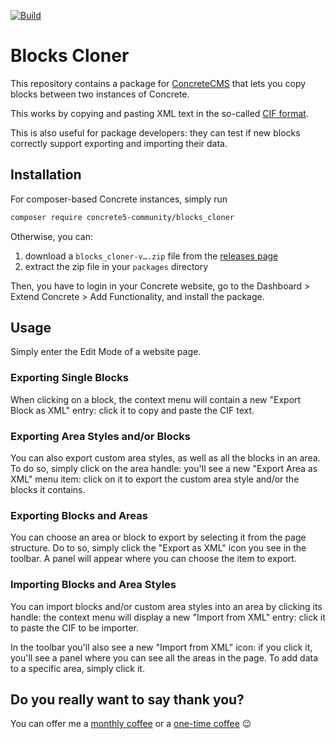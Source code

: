 [![Build](https://github.com/concrete5-community/blocks_cloner/actions/workflows/build.yml/badge.svg)](https://github.com/concrete5-community/blocks_cloner/actions/workflows/build.yml)

# Blocks Cloner

This repository contains a package for [ConcreteCMS](https://www.concretecms.org/) that lets you copy blocks between two instances of Concrete.

This works by copying and pasting XML text in the so-called [CIF format](https://documentation.concretecms.org/9-x/developers/security/concrete-interchange-format).

This is also useful for package developers: they can test if new blocks correctly support exporting and importing their data.

## Installation

For composer-based Concrete instances, simply run

```sh
composer require concrete5-community/blocks_cloner
```

Otherwise, you can:
1. download a `blocks_cloner-v….zip` file from the [releases page](https://github.com/concrete5-community/blocks_cloner/releases/latest)
2. extract the zip file in your `packages` directory

Then, you have to login in your Concrete website, go to the Dashboard > Extend Concrete > Add Functionality, and install the package.

## Usage

Simply enter the Edit Mode of a website page.

### Exporting Single Blocks

When clicking on a block, the context menu will contain a new "Export Block as XML" entry: click it to copy and paste the CIF text.

### Exporting Area Styles and/or Blocks

You can also export custom area styles, as well as all the blocks in an area.
To do so, simply click on the area handle: you'll see a new "Export Area as XML" menu item: click on it to export the custom area style and/or the blocks it contains.

### Exporting Blocks and Areas 

You can choose an area or block to export by selecting it from the page structure.
Do to so, simply click the "Export as XML" icon you see in the toolbar.
A panel will appear where you can choose the item to export.


### Importing Blocks and Area Styles

You can import blocks and/or custom area styles into an area by clicking its handle: the context menu will display a new "Import from XML" entry: click it to paste the CIF to be importer.

In the toolbar you'll also see a new "Import from XML" icon: if you click it, you'll see a panel where you can see all the areas in the page. To add data to a specific area, simply click it.

## Do you really want to say thank you?

You can offer me a [monthly coffee](https://github.com/sponsors/mlocati) or a [one-time coffee](https://paypal.me/mlocati) :wink:
